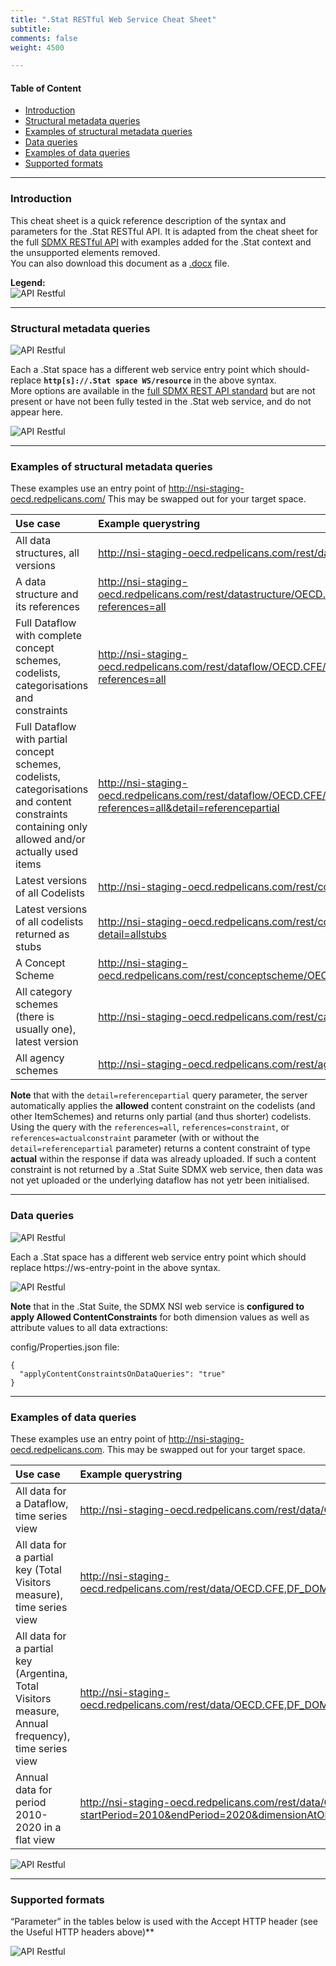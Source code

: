 ```yaml
---
title: ".Stat RESTful Web Service Cheat Sheet"
subtitle: 
comments: false
weight: 4500

---
```


#### Table of Content
- [Introduction](#introduction)
- [Structural metadata queries](#structural-metadata-queries)
- [Examples of structural metadata queries](#examples-of-structural-metadata-queries)
- [Data queries](#data-queries)
- [Examples of data queries](#examples-of-data-queries)
- [Supported formats](#supported-formats)

---

### Introduction
This cheat sheet is a quick reference description of the syntax and parameters for the .Stat RESTful API. It is adapted from the cheat sheet for the full [SDMX RESTful API](https://github.com/sdmx-twg/sdmx-rest/blob/master/v2_1/ws/rest/docs/rest_cheat_sheet.pdf?raw=true) with examples added for the .Stat context and the unsupported elements removed.  
You can also download this document as a [.docx](https://gitlab.com/sis-cc/dotstatsuite-documentation/-/blob/9256239f1128a36174c7214c2aa316a22ffdf9e1/content/dotStat_REST_Cheat_Sheet.docx) file.

**Legend:**  
![API Restful](/dotstatsuite-documentation/images/api-resftul1.png)

---

### Structural metadata queries

![API Restful](/dotstatsuite-documentation/images/api-resftul2.png)

Each a .Stat space has a different web service entry point which should- replace **`http[s]://.Stat space WS/resource`** in the above syntax.  
More options are available in the [full SDMX REST API standard](https://github.com/sdmx-twg/sdmx-rest/blob/master/v2_1/ws/rest/docs/rest_cheat_sheet.pdf?raw=true) but are not present or have not been fully tested in the .Stat web service, and do not appear here.  

![API Restful](/dotstatsuite-documentation/images/api-resftul3.png)

---

### Examples of structural metadata queries  
These examples use an entry point of http://nsi-staging-oecd.redpelicans.com/ This may be swapped out for your target space.

| Use case | Example querystring |
|:-------------|:-------------|
| All data structures, all versions | http://nsi-staging-oecd.redpelicans.com/rest/datastructure/all/all/all |
| A data structure and its references | http://nsi-staging-oecd.redpelicans.com/rest/datastructure/OECD.CFE/DSD_TOURISM_TRIPS/5.0?references=all |
| Full Dataflow with complete concept schemes, codelists, categorisations and constraints | http://nsi-staging-oecd.redpelicans.com/rest/dataflow/OECD.CFE/DF_DOMESTIC_TOURISM/5.0?references=all |
| Full Dataflow with partial concept schemes, codelists, categorisations and content constraints containing only allowed and/or actually used items | http://nsi-staging-oecd.redpelicans.com/rest/dataflow/OECD.CFE/DF_DOMESTIC_TOURISM/5.0?references=all&detail=referencepartial |
| Latest versions of all Codelists | http://nsi-staging-oecd.redpelicans.com/rest/codelist/all/all/latest |
| Latest versions of all codelists returned as stubs | http://nsi-staging-oecd.redpelicans.com/rest/codelist/all/all/latest?detail=allstubs |
| A Concept Scheme | http://nsi-staging-oecd.redpelicans.com/rest/conceptscheme/OECD.CFE/CS_TOURISM/latest |
| All category schemes (there is usually one), latest version | http://nsi-staging-oecd.redpelicans.com/rest/categoryscheme/all/all/latest |
| All agency schemes | http://nsi-staging-oecd.redpelicans.com/rest/agencyscheme/all/all/all |

**Note** that with the `detail=referencepartial` query parameter, the server automatically applies the **allowed** content constraint on the codelists (and other ItemSchemes) and returns only partial (and thus shorter) codelists.  
Using the query with the `references=all`, `references=constraint`, or `references=actualconstraint` parameter (with or without the `detail=referencepartial` parameter) returns a content constraint of type **actual** within the response if data was already uploaded. If such a content constraint is not returned by a .Stat Suite SDMX web service, then data was not yet uploaded or the underlying dataflow has not yetr been initialised.

---

### Data queries

![API Restful](/dotstatsuite-documentation/images/api-resftul4.png)

Each a .Stat space has a different web service entry point which should replace https://ws-entry-point in the above syntax.  

![API Restful](/dotstatsuite-documentation/images/api-resftul5.png)

**Note** that in the .Stat Suite, the SDMX NSI web service is **configured to apply Allowed ContentConstraints** for both dimension values as well as attribute values to all data extractions:

config/Properties.json file:
```
{
  "applyContentConstraintsOnDataQueries": "true"
}
```

---

### Examples of data queries
These examples use an entry point of http://nsi-staging-oecd.redpelicans.com. This may be swapped out for your target space.  

| Use case | Example querystring |
|:-------------|:-------------|
| All data for a Dataflow, time series view | http://nsi-staging-oecd.redpelicans.com/rest/data/OECD.CFE,DF_DOMESTIC_TOURISM,5.0 |
| All data for a partial key (Total Visitors measure), time series view | http://nsi-staging-oecd.redpelicans.com/rest/data/OECD.CFE,DF_DOMESTIC_TOURISM,5.0/..TOTAL_VISITORS........ |
| All data for a partial key (Argentina, Total Visitors measure, Annual frequency), time series view | http://nsi-staging-oecd.redpelicans.com/rest/data/OECD.CFE,DF_DOMESTIC_TOURISM,5.0/AR..TOTAL_VISITORS........A |
| Annual data for period 2010-2020 in a flat view | http://nsi-staging-oecd.redpelicans.com/rest/data/OECD.CFE,DF_DOMESTIC_TOURISM,5.0/.........A?startPeriod=2010&endPeriod=2020&dimensionAtObservation=AllDimensions |

![API Restful](/dotstatsuite-documentation/images/api-resftul6.png)

---

### Supported formats
“Parameter” in the tables below is used with the Accept HTTP header (see the Useful HTTP headers above)**  

![API Restful](/dotstatsuite-documentation/images/api-resftul7.png)
